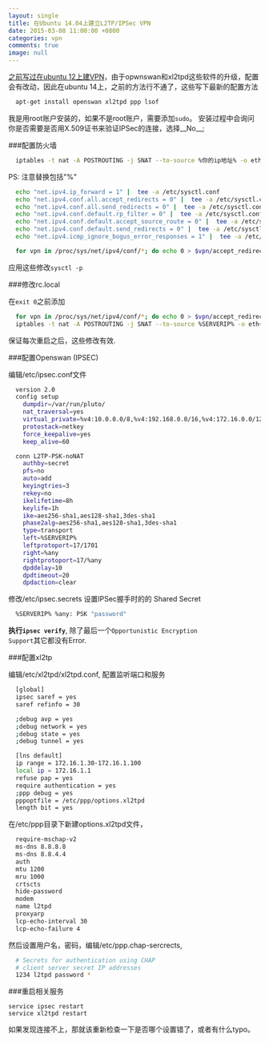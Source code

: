 ```yaml
---
layout: single
title: 在Ubuntu 14.04上建立L2TP/IPSec VPN
date: 2015-03-08 11:00:00 +0800
categories: vpn
comments: true
image: null
---
```


[之前写过在ubuntu 12上建VPN](/vpn/2013/10/21/create-a-l2tp-slash-ipsec-vpn-on-ubuntu-12-dot-04/)，由于opwnswan和xl2tpd这些软件的升级，配置会有改动，因此在ubuntu 14上，之前的方法行不通了，这些写下最新的配置方法

```bash
  apt-get install openswan xl2tpd ppp lsof
```

我是用root账户安装的，如果不是root账户，需要添加<code>sudo</code>。
安装过程中会询问你是否需要是否用X.509证书来验证IPSec的连接，选择__No__;

###配置防火墙

```bash
  iptables -t nat -A POSTROUTING -j SNAT --to-source %你的ip地址% -o eth+
```

PS: 注意替换包括"%"

```bash
  echo "net.ipv4.ip_forward = 1" |  tee -a /etc/sysctl.conf
  echo "net.ipv4.conf.all.accept_redirects = 0" |  tee -a /etc/sysctl.conf
  echo "net.ipv4.conf.all.send_redirects = 0" |  tee -a /etc/sysctl.conf
  echo "net.ipv4.conf.default.rp_filter = 0" |  tee -a /etc/sysctl.conf
  echo "net.ipv4.conf.default.accept_source_route = 0" |  tee -a /etc/sysctl.conf
  echo "net.ipv4.conf.default.send_redirects = 0" |  tee -a /etc/sysctl.conf
  echo "net.ipv4.icmp_ignore_bogus_error_responses = 1" |  tee -a /etc/sysctl.conf

  for vpn in /proc/sys/net/ipv4/conf/*; do echo 0 > $vpn/accept_redirects; echo 0 > $vpn/send_redirects; done

```

应用这些修改<code>sysctl -p</code>

###修改rc.local

在<code>exit 0</code>之前添加

```bash
  for vpn in /proc/sys/net/ipv4/conf/*; do echo 0 > $vpn/accept_redirects; echo 0 > $vpn/send_redirects; done
  iptables -t nat -A POSTROUTING -j SNAT --to-source %SERVERIP% -o eth+
```

保证每次重启之后，这些修改有效.


###配置Openswan (IPSEC)

编辑/etc/ipsec.conf文件

```bash
  version 2.0
  config setup
    dumpdir=/var/run/pluto/
    nat_traversal=yes
    virtual_private=%v4:10.0.0.0/8,%v4:192.168.0.0/16,%v4:172.16.0.0/12,%v6:fd00::/8,%v6:fe80::/10
    protostack=netkey
    force_keepalive=yes
    keep_alive=60

  conn L2TP-PSK-noNAT
    authby=secret
    pfs=no
    auto=add
    keyingtries=3
    rekey=no
    ikelifetime=8h
    keylife=1h
    ike=aes256-sha1,aes128-sha1,3des-sha1
    phase2alg=aes256-sha1,aes128-sha1,3des-sha1
    type=transport
    left=%SERVERIP%
    leftprotoport=17/1701
    right=%any
    rightprotoport=17/%any
    dpddelay=10
    dpdtimeout=20
    dpdaction=clear
```

修改/etc/ipsec.secrets 设置IPSec握手时的的 Shared Secret

```bash
  %SERVERIP% %any: PSK "password"
```

__执行<code>ipsec verify</code>__, 除了最后一个<code>Opportunistic Encryption Support</code>其它都没有Error.

###配置xl2tp

编辑/etc/xl2tpd/xl2tpd.conf, 配置监听端口和服务

```bash
  [global]
  ipsec saref = yes
  saref refinfo = 30

  ;debug avp = yes
  ;debug network = yes
  ;debug state = yes
  ;debug tunnel = yes

  [lns default]
  ip range = 172.16.1.30-172.16.1.100
  local ip = 172.16.1.1
  refuse pap = yes
  require authentication = yes
  ;ppp debug = yes
  pppoptfile = /etc/ppp/options.xl2tpd
  length bit = yes
```

在/etc/ppp目录下新建options.xl2tpd文件，

```bash
  require-mschap-v2
  ms-dns 8.8.8.8
  ms-dns 8.8.4.4
  auth
  mtu 1200
  mru 1000
  crtscts
  hide-password
  modem
  name l2tpd
  proxyarp
  lcp-echo-interval 30
  lcp-echo-failure 4
```

然后设置用户名，密码，编辑/etc/ppp.chap-sercrects,

```bash
  # Secrets for authentication using CHAP
  # client server secret IP addresses
  1234 l2tpd password *
```


###重启相关服务

```
service ipsec restart
service xl2tpd restart
```

如果发现连接不上，那就该重新检查一下是否哪个设置错了，或者有什么typo。
